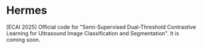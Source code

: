 # Hermes
[ECAI 2025] Official code for "Semi-Supervised Dual-Threshold Contrastive Learning for Ultrasound Image Classification and Segmentation".
It is coming soon.
